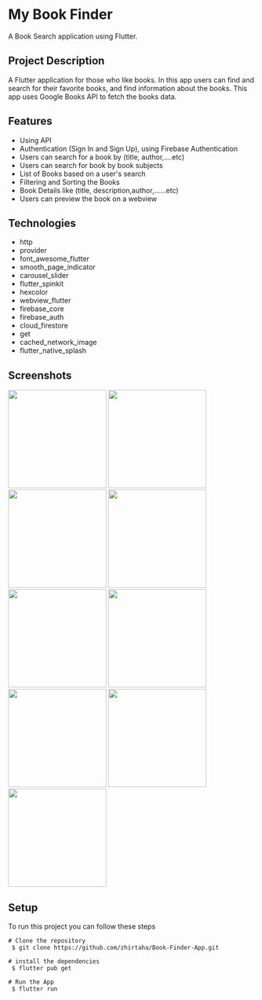 # My Book Finder

A Book Search application using Flutter.

## Project Description

A Flutter application for those who like books. In this app users can find and search for their favorite books, and find information about the books. This app uses Google Books API to fetch the books data.

## Features

- Using API
- Authentication (Sign In and Sign Up), using Firebase Authentication
- Users can search for a book by (title, author,....etc)
- Users can search for book by book subjects
- List of Books based on a user's search
- Filtering and Sorting the Books
- Book Details like (title, description,author,......etc)
- Users can preview the book on a webview

## Technologies

- http
- provider
- font_awesome_flutter
- smooth_page_indicator
- carousel_slider
- flutter_spinkit
- hexcolor
- webview_flutter
- firebase_core
- firebase_auth
- cloud_firestore
- get
- cached_network_image
- flutter_native_splash

## Screenshots

<img src="https://user-images.githubusercontent.com/91600295/187027528-340d9357-dd06-4cb9-8c01-39a4b32ff69a.png"  width="200" />
<img src="https://user-images.githubusercontent.com/91600295/187027567-49e7a9a2-b9d2-4522-b41a-731b47c0fda8.png"  width="200" />
<img src="https://user-images.githubusercontent.com/91600295/187027600-5b3f284c-3c01-472a-8c78-67ef07161a87.png"  width="200" />
<img src="https://user-images.githubusercontent.com/91600295/187027635-4bb6a61d-3a2a-4190-8203-5fc97b6b6400.png"  width="200" />
<img src="https://user-images.githubusercontent.com/91600295/187027650-a7a85596-0d5d-439b-b4ee-5abdb8021b0b.png"  width="200" />
<img src="https://user-images.githubusercontent.com/91600295/187027666-4e4441e2-f129-4871-a65f-caa66d2dd6f8.png"  width="200" />
<img src="https://user-images.githubusercontent.com/91600295/187027713-d22ac0a8-940b-4b13-958f-ff70d4552d80.png"  width="200" />
<img src="https://user-images.githubusercontent.com/91600295/187028905-a7ec0dd9-08f7-4959-924a-c6b61d279f78.png"  width="200" />
<img src="https://user-images.githubusercontent.com/91600295/187027760-b9ccc16b-40c5-4136-b891-1426793d2249.png"  width="200" />

## Setup

To run this project you can follow these steps

```
# Clone the repository
 $ git clone https://github.com/zhirtaha/Book-Finder-App.git

# install the dependencies
 $ flutter pub get

# Run the App
 $ flutter run

```

